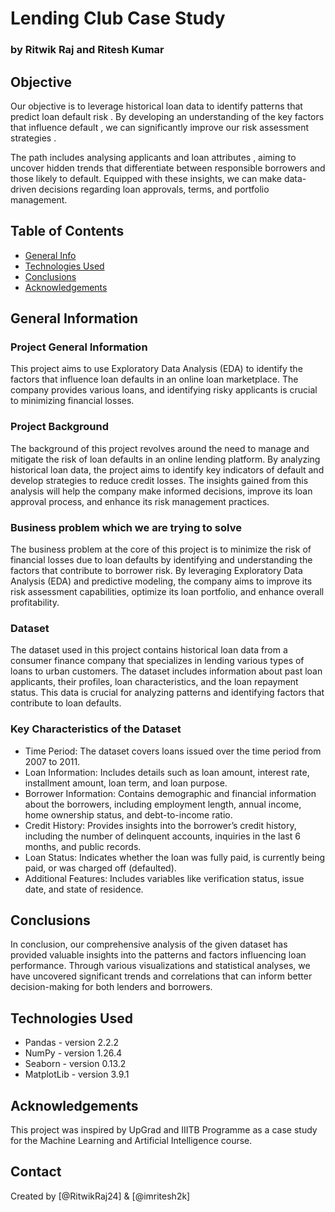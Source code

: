 # Lending Club Case Study
### by Ritwik Raj and Ritesh Kumar

## Objective 
Our objective is to leverage historical loan data to identify patterns that predict loan default risk . By developing an understanding of the key factors that influence default , we can significantly improve our risk assessment strategies . 

The path includes analysing applicants and loan attributes , aiming to uncover hidden trends that differentiate between responsible borrowers and those likely to default. Equipped with these insights, we can make data-driven decisions regarding loan approvals, terms, and portfolio management.  


## Table of Contents
* [General Info](#general-information)
* [Technologies Used](#technologies-used)
* [Conclusions](#conclusions)
* [Acknowledgements](#acknowledgements)

<!-- You can include any other section that is pertinent to your problem -->

## General Information
### Project General Information
This project aims to use Exploratory Data Analysis (EDA) to identify the factors that influence loan defaults in an online loan marketplace. The company provides various loans, and identifying risky applicants is crucial to minimizing financial losses.
### Project Background
The background of this project revolves around the need to manage and mitigate the risk of loan defaults in an online lending platform. By analyzing historical loan data, the project aims to identify key indicators of default and develop strategies to reduce credit losses. The insights gained from this analysis will help the company make informed decisions, improve its loan approval process, and enhance its risk management practices.
### Business problem which we are trying to solve
The business problem at the core of this project is to minimize the risk of financial losses due to loan defaults by identifying and understanding the factors that contribute to borrower risk. By leveraging Exploratory Data Analysis (EDA) and predictive modeling, the company aims to improve its risk assessment capabilities, optimize its loan portfolio, and enhance overall profitability.
### Dataset
The dataset used in this project contains historical loan data from a consumer finance company that specializes in lending various types of loans to urban customers. The dataset includes information about past loan applicants, their profiles, loan characteristics, and the loan repayment status. This data is crucial for analyzing patterns and identifying factors that contribute to loan defaults.
### Key Characteristics of the Dataset
- Time Period: The dataset covers loans issued over the time period from 2007 to 2011.
- Loan Information: Includes details such as loan amount, interest rate, installment amount, loan term, and loan purpose.
- Borrower Information: Contains demographic and financial information about the borrowers, including employment length, annual income, home ownership status, and debt-to-income ratio.
- Credit History: Provides insights into the borrower’s credit history, including the number of delinquent accounts, inquiries in the last 6 months, and public records.
- Loan Status: Indicates whether the loan was fully paid, is currently being paid, or was charged off (defaulted).
- Additional Features: Includes variables like verification status, issue date, and state of residence.

<!-- You don't have to answer all the questions - just the ones relevant to your project. -->

## Conclusions
In conclusion, our comprehensive analysis of the given dataset has provided valuable insights into the patterns and factors influencing loan performance.
Through various visualizations and statistical analyses, we have uncovered significant trends and correlations that can inform better decision-making for both lenders and borrowers.

<!-- You don't have to answer all the questions - just the ones relevant to your project. -->


## Technologies Used
- Pandas - version 2.2.2
- NumPy - version 1.26.4
- Seaborn - version 0.13.2
- MatplotLib - version 3.9.1

<!-- As the libraries versions keep on changing, it is recommended to mention the version of library used in this project -->

## Acknowledgements
This project was inspired by UpGrad and IIITB Programme as a case study for the Machine Learning and Artificial Intelligence course.


## Contact
Created by [@RitwikRaj24] & [@imritesh2k]


<!-- Optional -->
<!-- ## License -->
<!-- This project is open source and available under the [... License](). -->

<!-- You don't have to include all sections - just the one's relevant to your project -->
